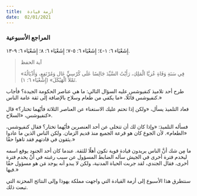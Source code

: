 ```yaml
---
title:  أزمة قيادة
date:  02/01/2021
---
```


### المراجع الأسبوعية
إِشَعْيَاء ٦: ١-٤؛ إِشَعْيَاء ٦: ٥-٧؛ إِشَعْيَاء ٦: ٨؛ إِشَعْيَاء ٦: ٩-١٣.

> <p>آية الحفظ</p>
> «فِي سَنَةِ وَفَاةِ عُزيَّا الْمَلِكِ، رَأَيْتُ السَّيِّدَ جَالِسًا عَلَى كُرْسِيٍّ عَال وَمُرْتَفِعٍ، وَأَذْيَالُهُ تَمْلأُ الْهَيْكَلَ» (إِشَعْيَاء ٦: ١).

طرح أحد تلاميذ كنفیوشس عليه السؤال التالي: ما هي عناصر الحكومة الجيدة؟ فأجاب کنفیوشس قائلًا، «ما يكفي من طعام وسلاح بالإضافة إلى ثقة عامة الناس.»

فعاد التلميذ يسأل، «ولكن إذا تحتم عليك الاستغناء عن العناصر الثلاثة فأيّهما تختار؟» قال كنفیوشس، «السلاح».

فسأله التلميذ: «وإذا كان لك أن تتخلى عن أحد العنصرين فأيّهما تختار؟ فقال كنفیوشس، «الطعام». لأن الجوع كان هو قرعة الجميع منذ قديم الزمان. ولكن الناس الذين ما عادوا يثقون في قادتهم فقد تاهوا حقًا.»

ما مِن شك أنَّ الناس يريدون قيادة قوية تكون أهلًا للثقة. عندما كان أحد الجنود يوقع اسمه ليخدم فترة أخرى في الجيش سأله الضابط المسؤول عن سبب رغبته في أنْ يخدم فترة أخرى، فقال الجندي، لقد جربت الحياة المدنية، ولكن لا يبدو أنه يوجد مَن هو مسؤول حقًا فيها.»

سنتطرق هذا الأسبوع إلى أزمة القيادة التي واجهت مملكة يهوذا وإلى النتائج المحزنة التي تبعت ذلك.